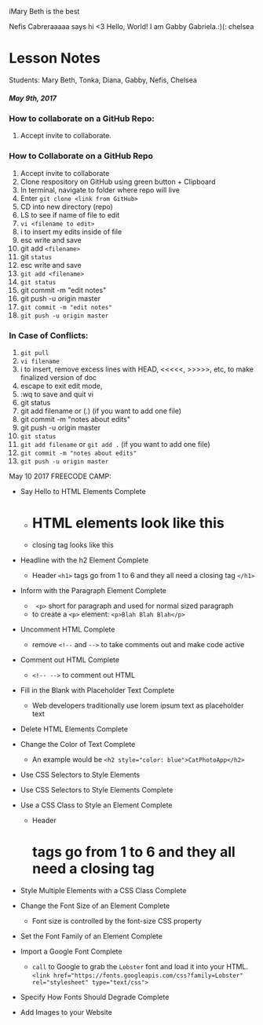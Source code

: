 
iMary Beth is the best

Nefis Cabreraaaaa says hi
<3
Hello, World! I am Gabby Gabriela.:)(:
chelsea 

# Lesson Notes 

Students: Mary Beth, Tonka, Diana, Gabby, Nefis, Chelsea
##### May 9th, 2017

### How to collaborate on a GitHub Repo:
1. Accept invite to collaborate.
### How to Collaborate on a GitHub Repo
1. Accept invite to collaborate
1. Clone respository on GitHub using green button + Clipboard
1. In terminal, navigate to folder where repo will live
1. Enter `git clone <link from GitHub>`
1. CD into new directory (repo)
1. LS to see if name of file to edit
1. `vi <filename to edit>`
1. i to insert my edits inside of file
1. esc write and save
1. git add `<filename>`
1. git `status`
1. esc write and save 
1. `git add <filename>`
1. `git status`
1. git commit -m "edit notes"
1. git push -u origin master
1. `git commit -m "edit notes"`
1. `git push -u origin master`


### In Case of Conflicts:
1. `git pull`
1. `vi filename`
1. i to insert, remove excess lines with HEAD, <<<<<, >>>>>, etc, to make finalized version of doc
1. escape to exit edit mode,
1. :wq  to save and quit vi
1. git status
1. git add filename  or  (.) (if you want to add one file)
1. git commit -m "notes about edits"
1. git push -u origin master
1. `git status`
1. `git add filename`  or  `git add .` (if you want to add one file)
1. `git commit -m "notes about edits"`
1. `git push -u origin master`

May 10 2017 FREECODE CAMP:
+ Say Hello to HTML Elements Complete
  + <h1> HTML elements look like this
  + closing tag looks like this </h1>
+ Headline with the h2 Element Complete
  + Header `<h1>` tags go from 1 to 6 and they all need a closing tag `</h1>`
+ Inform with the Paragraph Element Complete
  + ` <p>` short for paragraph and used for normal sized paragraph
  + to create a `<p>` element: `<p>Blah Blah Blah</p>`
+ Uncomment HTML Complete
  + remove `<!--` and `-->` to take comments out and make code active
+ Comment out HTML Complete
  + `<!-- -->` to comment out HTML
+ Fill in the Blank with Placeholder Text Complete
  * Web developers traditionally use lorem ipsum text as placeholder text
+ Delete HTML Elements Complete
+ Change the Color of Text Complete
  + An example would be `<h2 style="color: blue">CatPhotoApp</h2>`
+ Use CSS Selectors to Style Elements
+ Use CSS Selectors to Style Elements Complete
+ Use a CSS Class to Style an Element Complete
  + Header <h1> tags go from 1 to 6 and they all need a closing tag </h1>

+ Style Multiple Elements with a CSS Class Complete

+ Change the Font Size of an Element Complete
  * Font size is controlled by the font-size CSS property
+ Set the Font Family of an Element Complete
+ Import a Google Font Complete
  + `call` to Google to grab the `Lobster` font and load it into your HTML. `<link href="https://fonts.googleapis.com/css?family=Lobster" rel="stylesheet" type="text/css">`
+ Specify How Fonts Should Degrade Complete
+ Add Images to your Website

